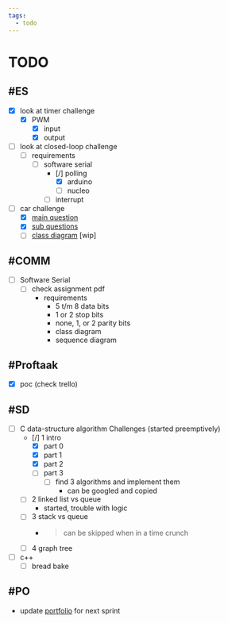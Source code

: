 ```yaml
---
tags:
  - todo
---
```


# TODO

## #ES

- [x] look at timer challenge
  - [x] PWM
    - [x] input
    - [x] output
- [ ] look at closed-loop challenge
  - [ ] requirements
    - [ ] software serial
      - [/] polling
        - [x] arduino
        - [ ] nucleo
      - [ ] interrupt
- [ ] car challenge
  - [x] [main question](<ES/notes.md#main question>)
  - [x] [sub questions](<ES/notes.md#sub questions>)
  - [ ] [class diagram](<../ES/car challenge/class diagram.md>) [wip]

## #COMM

- [ ] Software Serial
  - [ ] check assignment pdf
    - requirements
      - 5 t/m 8 data bits
      - 1 or 2 stop bits
      - none, 1, or 2 parity bits
      - class diagram
      - sequence diagram

## #Proftaak

- [x] poc (check trello)

## #SD

- [ ] C data-structure algorithm Challenges (started preemptively)
  - [/] 1 intro
    - [x] part 0
    - [x] part 1
    - [x] part 2
    - [ ] part 3
      - [ ] find 3 algorithms and implement them
        - can be googled and copied
  - [ ] 2 linked list vs queue
    - started, trouble with logic
  - [ ] 3 stack vs queue
    - > can be skipped when in a time crunch
  - [ ] 4 graph tree
- [ ] c++
  - [ ] bread bake

## #PO

- update [portfolio](<https://fhict.instructure.com/accounts/1/external_tools/23360?launch_type=global_navigation>) for next sprint
